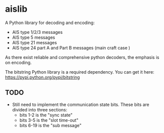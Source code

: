 aislib
======

A Python library for decoding and encoding:
 * AIS type 1/2/3 messages
 * AIS type 5 messages
 * AIS type 21 messages
 * AIS type 24 part A and Part B messages (main craft case )

As there exist reliable and comprehensive python decoders, the emphasis is on encoding.

The bitstring Python library is a required dependency. You can get it here: https://pypi.python.org/pypi/bitstring

TODO
------

* Still need to implement the communication state bits. These bits are divided into three sections:
  * bits 1-2 is the "sync state"
  * bits 3-5 is the "slot time-out"
  * bits 6-19 is the "sub message"
